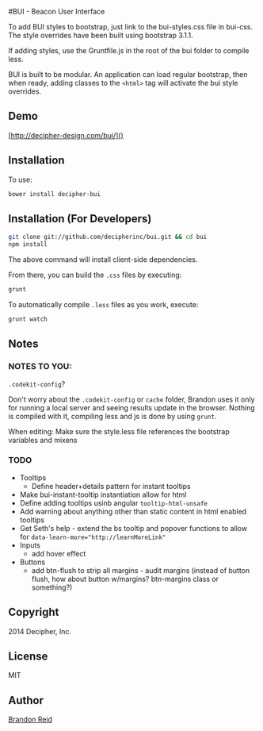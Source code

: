 #BUI - Beacon User Interface

To add BUI styles to bootstrap, just link to the bui-styles.css file in bui-css. The style overrides have been built using bootstrap 3.1.1.

If adding styles, use the Gruntfile.js in the root of the bui folder to compile less.

BUI is built to be modular. An application can load regular bootstrap, then when ready, adding classes to the ```<html>``` tag will activate the bui style overrides.

## Demo
 
[http://decipher-design.com/bui/]()

## Installation

To use:

```sh
bower install decipher-bui
```

## Installation (For Developers)

```sh
git clone git://github.com/decipherinc/bui.git && cd bui
npm install
```

The above command will install client-side dependencies.
 
From there, you can build the `.css` files by executing:

```sh
grunt
```

To automatically compile `.less` files as you work, execute:

```sh
grunt watch
```

## Notes

### NOTES TO YOU:

`.codekit-config`?  

Don't worry about the `.codekit-config` or `cache` folder, Brandon uses it only for running a local server and seeing results update in the browser. Nothing is compiled with it, compiling less and js is done by using `grunt`.

When editing: Make sure the style.less file references the bootstrap variables and mixens

### TODO

- Tooltips 
  - Define header+details pattern for instant tooltips
- Make bui-instant-tooltip instantiation allow for html
- Define adding tooltips usinb angular `tooltip-html-unsafe`
- Add warning about anything other than static content in html enabled tooltips
- Get Seth's help - extend the bs tooltip and popover functions to allow for `data-learn-more="http://learnMoreLink"`
- Inputs 
  - add hover effect
- Buttons 
  - add btn-flush to strip all margins - audit margins (instead of button flush, how about button w/margins? btn-margins class or something?)
    
## Copyright

2014 Decipher, Inc.

## License

MIT

## Author

[Brandon Reid](http://github.com/brandonreid)